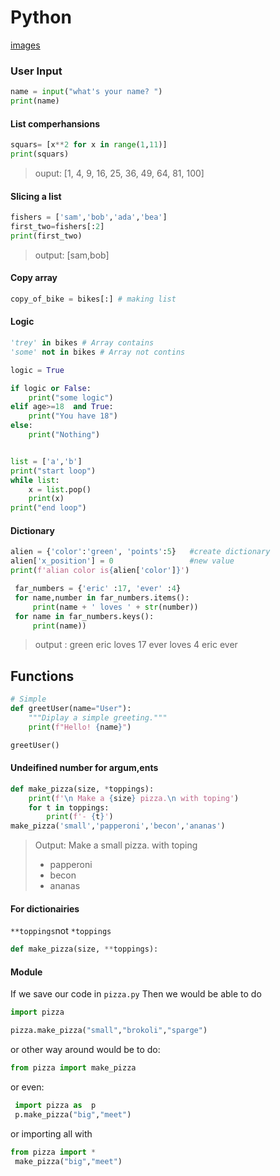# Python

[images](CheatSheet/index.md)

### User Input

```python
name = input("what's your name? ")
print(name)
```


#### List comperhansions
```python
squars= [x**2 for x in range(1,11)]
print(squars)
```
>ouput: [1, 4, 9, 16, 25, 36, 49, 64, 81, 100]
#### Slicing a list 
```python 
fishers = ['sam','bob','ada','bea']
first_two=fishers[:2]
print(first_two)
```
>output: [sam,bob]

#### Copy array

```python
copy_of_bike = bikes[:] # making list
```

#### Logic

```python
'trey' in bikes # Array contains
'some' not in bikes # Array not contins

logic = True

if logic or False:
    print("some logic")
elif age>=18  and True:
    print("You have 18")
else:
    print("Nothing")


list = ['a','b']
print("start loop")
while list:
    x = list.pop()
    print(x)
print("end loop")


```

#### Dictionary

```python
alien = {'color':'green', 'points':5}   #create dictionary
alien['x_position'] = 0                 #new value
print(f'alian color is{alien['color']}')

 far_numbers = {'eric' :17, 'ever' :4}
 for name,number in far_numbers.items():
     print(name + ' loves ' + str(number))
 for name in far_numbers.keys():
     print(name))
```
>output : green
>eric loves 17
>ever loves 4
>eric
>ever


## Functions

```python 
# Simple
def greetUser(name="User"):
    """Diplay a simple greeting."""
    print(f"Hello! {name}")

greetUser()
```

#### Undeifined number for argum,ents
```python 
def make_pizza(size, *toppings):
    print(f'\n Make a {size} pizza.\n with toping')
    for t in toppings:
        print(f'- {t}')
make_pizza('small','papperoni','becon','ananas')
```
>Output:
> Make a small pizza.
> with toping
>- papperoni
>- becon
>- ananas

#### For dictionairies
 `**toppings`not `*toppings`

```python
def make_pizza(size, **toppings):
 ```
 #### Module

 If we save our code in `pizza.py`
 Then we would be able to do
 ```python
 import pizza
 
 pizza.make_pizza("small","brokoli","sparge")
 ```
 or other way around would be to do:
 ```python
 from pizza import make_pizza 
 ```
 or even:
```python
 import pizza as  p
 p.make_pizza("big","meet")
 ```
 or importing all with
```python
from pizza import *
 make_pizza("big","meet")
 ```